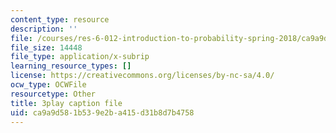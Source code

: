 ```yaml
---
content_type: resource
description: ''
file: /courses/res-6-012-introduction-to-probability-spring-2018/ca9a9d581b539e2ba415d31b8d7b4758_GDJFLfmyb20.srt
file_size: 14448
file_type: application/x-subrip
learning_resource_types: []
license: https://creativecommons.org/licenses/by-nc-sa/4.0/
ocw_type: OCWFile
resourcetype: Other
title: 3play caption file
uid: ca9a9d58-1b53-9e2b-a415-d31b8d7b4758
---
```

